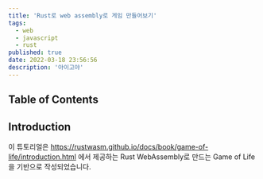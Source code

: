 ```yaml
---
title: 'Rust로 web assembly로 게임 만들어보기'
tags:
  - web
  - javascript  
  - rust
published: true
date: 2022-03-18 23:56:56
description: '아이고야'
---
```


## Table of Contents

## Introduction

이 튜토리얼은 https://rustwasm.github.io/docs/book/game-of-life/introduction.html 에서 제공하는 Rust WebAssembly로 만드는 Game of Life 을 기반으로 작성되었습니다.